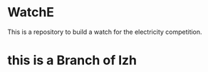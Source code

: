 # WatchE
This is a repository to build a watch for the electricity competition.
# this is a Branch of lzh
